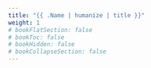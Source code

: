 ```yaml
---
title: "{{ .Name | humanize | title }}"
weight: 1
# bookFlatSection: false
# bookToc: false
# bookHidden: false
# bookCollapseSection: false
---
```

